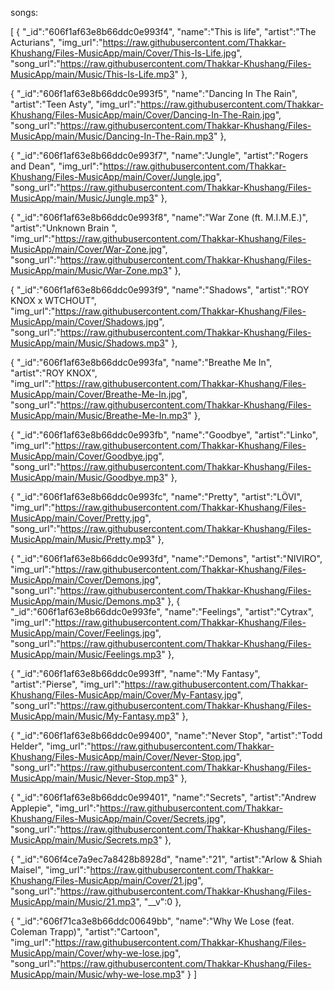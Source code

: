 songs: 

[
   {
      "_id":"606f1af63e8b66ddc0e993f4",
      "name":"This is life",
      "artist":"The Acturians",
      "img_url":"https://raw.githubusercontent.com/Thakkar-Khushang/Files-MusicApp/main/Cover/This-Is-Life.jpg",
      "song_url":"https://raw.githubusercontent.com/Thakkar-Khushang/Files-MusicApp/main/Music/This-Is-Life.mp3"
   },
   
   {
      "_id":"606f1af63e8b66ddc0e993f5",
      "name":"Dancing In The Rain",
      "artist":"Teen Asty",
      "img_url":"https://raw.githubusercontent.com/Thakkar-Khushang/Files-MusicApp/main/Cover/Dancing-In-The-Rain.jpg",
      "song_url":"https://raw.githubusercontent.com/Thakkar-Khushang/Files-MusicApp/main/Music/Dancing-In-The-Rain.mp3"
   },
   
   {
      "_id":"606f1af63e8b66ddc0e993f7",
      "name":"Jungle",
      "artist":"Rogers and Dean",
      "img_url":"https://raw.githubusercontent.com/Thakkar-Khushang/Files-MusicApp/main/Cover/Jungle.jpg",
      "song_url":"https://raw.githubusercontent.com/Thakkar-Khushang/Files-MusicApp/main/Music/Jungle.mp3"
   },
   
   {
      "_id":"606f1af63e8b66ddc0e993f8",
      "name":"War Zone (ft. M.I.M.E.)",
      "artist":"Unknown Brain ",
      "img_url":"https://raw.githubusercontent.com/Thakkar-Khushang/Files-MusicApp/main/Cover/War-Zone.jpg",
      "song_url":"https://raw.githubusercontent.com/Thakkar-Khushang/Files-MusicApp/main/Music/War-Zone.mp3"
   },
   
   {
      "_id":"606f1af63e8b66ddc0e993f9",
      "name":"Shadows",
      "artist":"ROY KNOX x WTCHOUT",
      "img_url":"https://raw.githubusercontent.com/Thakkar-Khushang/Files-MusicApp/main/Cover/Shadows.jpg",
      "song_url":"https://raw.githubusercontent.com/Thakkar-Khushang/Files-MusicApp/main/Music/Shadows.mp3"
   },
   
   {
      "_id":"606f1af63e8b66ddc0e993fa",
      "name":"Breathe Me In",
      "artist":"ROY KNOX",
      "img_url":"https://raw.githubusercontent.com/Thakkar-Khushang/Files-MusicApp/main/Cover/Breathe-Me-In.jpg",
      "song_url":"https://raw.githubusercontent.com/Thakkar-Khushang/Files-MusicApp/main/Music/Breathe-Me-In.mp3"
   },
   
   {
      "_id":"606f1af63e8b66ddc0e993fb",
      "name":"Goodbye",
      "artist":"Linko",
      "img_url":"https://raw.githubusercontent.com/Thakkar-Khushang/Files-MusicApp/main/Cover/Goodbye.jpg",
      "song_url":"https://raw.githubusercontent.com/Thakkar-Khushang/Files-MusicApp/main/Music/Goodbye.mp3"
   },
   
   {
      "_id":"606f1af63e8b66ddc0e993fc",
      "name":"Pretty",
      "artist":"LÖVI",
      "img_url":"https://raw.githubusercontent.com/Thakkar-Khushang/Files-MusicApp/main/Cover/Pretty.jpg",
      "song_url":"https://raw.githubusercontent.com/Thakkar-Khushang/Files-MusicApp/main/Music/Pretty.mp3"
   },
   
   {
      "_id":"606f1af63e8b66ddc0e993fd",
      "name":"Demons",
      "artist":"NIVIRO",
      "img_url":"https://raw.githubusercontent.com/Thakkar-Khushang/Files-MusicApp/main/Cover/Demons.jpg",
      "song_url":"https://raw.githubusercontent.com/Thakkar-Khushang/Files-MusicApp/main/Music/Demons.mp3"
   },
   {
      "_id":"606f1af63e8b66ddc0e993fe",
      "name":"Feelings",
      "artist":"Cytrax",
      "img_url":"https://raw.githubusercontent.com/Thakkar-Khushang/Files-MusicApp/main/Cover/Feelings.jpg",
      "song_url":"https://raw.githubusercontent.com/Thakkar-Khushang/Files-MusicApp/main/Music/Feelings.mp3"
   },
   
   {
      "_id":"606f1af63e8b66ddc0e993ff",
      "name":"My Fantasy",
      "artist":"Pierse",
      "img_url":"https://raw.githubusercontent.com/Thakkar-Khushang/Files-MusicApp/main/Cover/My-Fantasy.jpg",
      "song_url":"https://raw.githubusercontent.com/Thakkar-Khushang/Files-MusicApp/main/Music/My-Fantasy.mp3"
   },
   
   {
      "_id":"606f1af63e8b66ddc0e99400",
      "name":"Never Stop",
      "artist":"Todd Helder",
      "img_url":"https://raw.githubusercontent.com/Thakkar-Khushang/Files-MusicApp/main/Cover/Never-Stop.jpg",
      "song_url":"https://raw.githubusercontent.com/Thakkar-Khushang/Files-MusicApp/main/Music/Never-Stop.mp3"
   },
   
   {
      "_id":"606f1af63e8b66ddc0e99401",
      "name":"Secrets",
      "artist":"Andrew Applepie",
      "img_url":"https://raw.githubusercontent.com/Thakkar-Khushang/Files-MusicApp/main/Cover/Secrets.jpg",
      "song_url":"https://raw.githubusercontent.com/Thakkar-Khushang/Files-MusicApp/main/Music/Secrets.mp3"
   },
   
   {
      "_id":"606f4ce7a9ec7a8428b8928d",
      "name":"21",
      "artist":"Arlow & Shiah Maisel",
      "img_url":"https://raw.githubusercontent.com/Thakkar-Khushang/Files-MusicApp/main/Cover/21.jpg",
      "song_url":"https://raw.githubusercontent.com/Thakkar-Khushang/Files-MusicApp/main/Music/21.mp3",
      "__v":0
   },
   
   {
      "_id":"606f71ca3e8b66ddc00649bb",
      "name":"Why We Lose (feat. Coleman Trapp)",
      "artist":"Cartoon",
      "img_url":"https://raw.githubusercontent.com/Thakkar-Khushang/Files-MusicApp/main/Cover/why-we-lose.jpg",
      "song_url":"https://raw.githubusercontent.com/Thakkar-Khushang/Files-MusicApp/main/Music/why-we-lose.mp3"
   }
]
